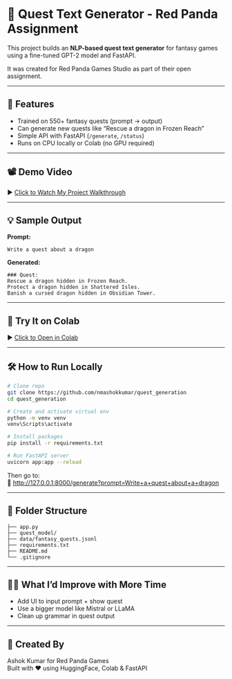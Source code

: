 
# 🐉 Quest Text Generator - Red Panda Assignment

This project builds an **NLP-based quest text generator** for fantasy games using a fine-tuned GPT-2 model and FastAPI.  

It was created for Red Panda Games Studio as part of their open assignment.

---

## 🚀 Features

- Trained on 550+ fantasy quests (prompt → output)
- Can generate new quests like “Rescue a dragon in Frozen Reach”
- Simple API with FastAPI (`/generate`, `/status`)
- Runs on CPU locally or Colab (no GPU required)

---

## 📽️ Demo Video

▶️ [Click to Watch My Project Walkthrough](https://youtu.be/4c5HXUof2Yw)

---

## 💡 Sample Output

**Prompt:**
```
Write a quest about a dragon
```

**Generated:**
```
### Quest:
Rescue a dragon hidden in Frozen Reach.
Protect a dragon hidden in Shattered Isles.
Banish a cursed dragon hidden in Obsidian Tower.
```

---

## 🧪 Try It on Colab

▶️ [Click to Open in Colab](https://colab.research.google.com/drive/1w94xtcs_NXc5unigmvvKKU4Sct8D7zlx?usp=sharing)

---

## 🛠️ How to Run Locally

```bash
# Clone repo
git clone https://github.com/nmashokkumar/quest_generation
cd quest_generation

# Create and activate virtual env
python -m venv venv
venv\Scripts\activate

# Install packages
pip install -r requirements.txt

# Run FastAPI server
uvicorn app:app --reload
```

Then go to:  
🔗 http://127.0.0.1:8000/generate?prompt=Write+a+quest+about+a+dragon

---

## 📁 Folder Structure

```
├── app.py
├── quest_model/
├── data/fantasy_quests.jsonl
├── requirements.txt
├── README.md
└── .gitignore
```

---

## 👨‍💻 What I’d Improve with More Time

- Add UI to input prompt + show quest
- Use a bigger model like Mistral or LLaMA
- Clean up grammar in quest output

---

## 🧠 Created By

Ashok Kumar for Red Panda Games  
Built with ❤️ using HuggingFace, Colab & FastAPI
